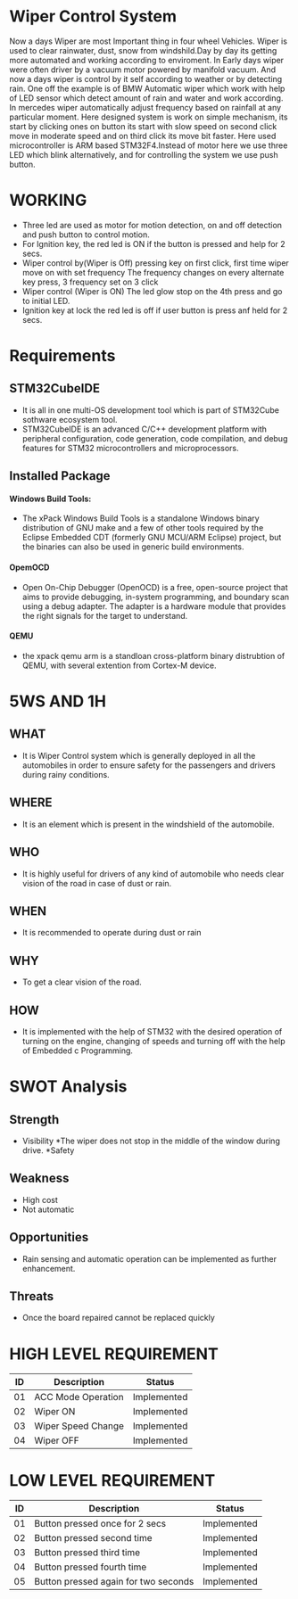 
# Wiper Control System 

Now a days Wiper are most Important thing in four wheel Vehicles. Wiper is used to clear rainwater, dust, snow from windshild.Day by day its getting more automated and working according to  enviroment. In Early days wiper were often driver by a vacuum motor powered by manifold vacuum. And now a days wiper is control by it self according to weather or by detecting rain. One off the example is of BMW Automatic wiper which work with help of LED sensor which detect amount of rain and water and work according. In mercedes wiper automatically adjust frequency based on rainfall at any particular moment.
Here designed system is work on simple mechanism, its start by clicking ones on button its start with slow speed on second click move in moderate speed and on third click its move bit faster. Here used microcontroller is ARM based STM32F4.Instead of motor here we use three LED which blink alternatively, and for controlling the system we use push button.

# WORKING

* Three led are used as motor for motion detection, on and off detection and push button to control motion. 
* For Ignition key, the red led is ON if the button is pressed and help for 2 secs.
*  Wiper control by(Wiper is Off) pressing key on first click, first  time wiper move on with set frequency The frequency changes on every alternate key press, 3 frequency set on 3 click
* Wiper control (Wiper is ON) The led glow stop on the 4th press and go to initial LED.
* Ignition key at lock the red led is off if user button is press anf held for 2 secs.

# Requirements

## STM32CubeIDE 
* It is all in one multi-OS development tool which is part of STM32Cube sothware ecosystem tool.
*  STM32CubeIDE is an advanced C/C++ development platform with peripheral configuration, code generation, code compilation, and debug features for STM32 microcontrollers and microprocessors.
## Installed Package
#### Windows Build Tools:
* The xPack Windows Build Tools is a standalone Windows binary distribution of GNU make and a few of other tools required by the Eclipse Embedded CDT (formerly GNU MCU/ARM Eclipse) project, but the binaries can also be used in generic build environments.
#### OpemOCD 
* Open On-Chip Debugger (OpenOCD) is a free, open-source project that aims to provide debugging, in-system programming, and boundary scan using a debug adapter. The adapter is a hardware module that provides the right signals for the target to understand.
#### QEMU 
* the xpack qemu arm is a standloan cross-platform binary distrubtion of QEMU, with several extention from Cortex-M device.

# 5WS AND 1H
## WHAT
* It is Wiper Control system which is generally deployed in all the automobiles in order to ensure safety for the passengers and drivers during rainy conditions.

## WHERE
* It is an element which is present in the windshield of the automobile.

## WHO
* It is highly useful for drivers of any kind of automobile who needs clear vision of the road in case of dust or rain.

## WHEN
* It is recommended to operate during dust or rain

## WHY
* To get a clear vision of the road.

## HOW
* It is implemented with the help of STM32 with the desired operation of turning on the engine, changing of speeds and turning off with the help of Embedded c Programming.

# SWOT Analysis

## Strength
* Visibility
*The wiper does not stop in the middle of the window during drive.
*Safety
## Weakness
* High cost
* Not automatic
## Opportunities
* Rain sensing and automatic operation can be implemented as further enhancement.
## Threats
* Once the board repaired cannot be replaced quickly

# HIGH LEVEL REQUIREMENT

|  ID |  Description           | Status      |
|-----|------------------------|-------------|
|  01 |  ACC Mode Operation    | Implemented |
|  02 |  Wiper ON              | Implemented |
|  03 |  	Wiper Speed Change | Implemented |
|  04 |  Wiper OFF             | Implemented |

# LOW LEVEL REQUIREMENT

|  ID |  Description                          | Status      |
|-----|---------------------------------------|-------------|
|  01 |  Button pressed once for 2 secs       | Implemented |
|  02 |  Button pressed second time           | Implemented |
|  03 |  Button pressed third time            | Implemented |
|  04 |  Button pressed fourth time           | Implemented |
|  05 |  Button pressed again for two seconds | Implemented |